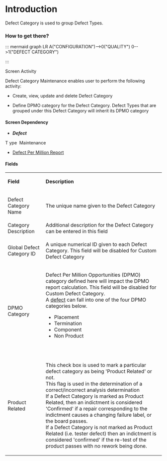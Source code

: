 # Introduction

Defect Category is used to group Defect Types. 



### How to get there?



::: mermaid
graph LR
A("CONFIGURATION")-->0("QUALITY")
0-->1("DEFECT CATEGORY")

:::

Screen Activity

Defect Category Maintenance enables user to perform the following activity:

- Create, view, update and delete Defect Category

- Define DPMO category for the Defect Category. Defect Types that are grouped under this Defect Category will inherit its DPMO category




#### **Screen Dependency** 




- ***Defect***

T
ype  Maintenance
- [Defect Per Million Report](/iFactory-JGP-MES/iFactory-JGP-MES-Home/iFactory-JGP-MS/CONTENT/Report/Defect-Per-Million-Report.md)




#### **Fields** 




<table class="confluenceTable"><tbody><tr><td class="highlight confluenceTd"><p><strong>Field</strong></p></td><td class="highlight confluenceTd"><p><strong>Description</strong></p></td></tr><tr><td class="confluenceTd"><p>Defect Category Name</p></td><td class="confluenceTd"><p>The unique name given to the Defect Category</p></td></tr><tr><td class="confluenceTd">Category Description</td><td class="confluenceTd">Additional description for the Defect Category can be entered in this field</td></tr><tr><td class="confluenceTd"><p>Global Defect Category ID</p></td><td class="confluenceTd"><p>A unique numerical ID given to each Defect Category. This field will be disabled for Custom Defect Category</p></td></tr><tr><td class="confluenceTd"><p>DPMO Category</p></td><td class="confluenceTd"><p>Defect Per Million Opportunities (DPMO) category defined here will impact the DPMO report calculation. <span>This field will be disabled for Custom Defect Category. <br />A </span><a href="Defect-Type-29919507.html"><span>d</span>efect</a> can fall into one of the four DPMO categories below.</p><ul><li><span>Placement</span></li><li><span>Termination</span></li><li><span>Component</span></li><li><span>Non Product</span></li></ul><p> </p></td></tr><tr><td colspan="1" class="confluenceTd">Product Related</td><td colspan="1" class="confluenceTd"><p>This check box is used to mark a particular defect category as being 'Product Related' or not. <br />This flag is used in the determination of a correct/incorrect analysis determination<br />If a Defect Category is marked as Product Related, then an indictment is considered 'Confirmed' if a repair corresponding to the indictment causes a changing failure label, or the board passes.<br />If a Defect Category is not marked as Product Related (i.e. tester defect) then an indictment is considered 'confirmed' if the re-test of the product passes with no rework being done.</p></td></tr></tbody></table>





